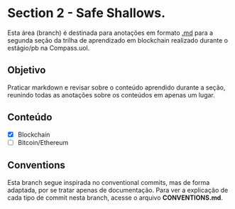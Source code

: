 # Section 2 - Safe Shallows.

Esta área (branch) é destinada para anotações em formato [.md](https://www.markdownguide.org/) para a segunda seção da trilha de aprendizado em blockchain realizado durante o estágio/pb na Compass.uol.

## Objetivo

Praticar markdown e revisar sobre o conteúdo aprendido durante a seção, reunindo todas as anotações sobre os conteúdos em apenas um lugar.

## Conteúdo

- [x] Blockchain
- [ ] Bitcoin/Ethereum

## Conventions

Esta branch segue inspirada no conventional commits, mas de forma adaptada, por se tratar apenas de documentação. Para ver a explicação de cada tipo de commit nesta branch, acesse o arquivo **CONVENTIONS.md**.